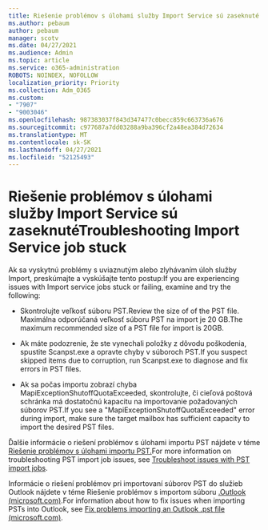 ```yaml
---
title: Riešenie problémov s úlohami služby Import Service sú zaseknuté
ms.author: pebaum
author: pebaum
manager: scotv
ms.date: 04/27/2021
ms.audience: Admin
ms.topic: article
ms.service: o365-administration
ROBOTS: NOINDEX, NOFOLLOW
localization_priority: Priority
ms.collection: Adm_O365
ms.custom:
- "7907"
- "9003046"
ms.openlocfilehash: 987383037f843d347477c0becc859c663736a676
ms.sourcegitcommit: c977687a7dd03288a9ba396cf2a48ea384d72634
ms.translationtype: MT
ms.contentlocale: sk-SK
ms.lasthandoff: 04/27/2021
ms.locfileid: "52125493"
---
```

# <a name="troubleshooting-import-service-job-stuck"></a><span data-ttu-id="2c3dc-102">Riešenie problémov s úlohami služby Import Service sú zaseknuté</span><span class="sxs-lookup"><span data-stu-id="2c3dc-102">Troubleshooting Import Service job stuck</span></span>

<span data-ttu-id="2c3dc-103">Ak sa vyskytnú problémy s uviaznutým alebo zlyhávaním úloh služby Import, preskúmajte a vyskúšajte tento postup:</span><span class="sxs-lookup"><span data-stu-id="2c3dc-103">If you are experiencing issues with Import service jobs stuck or failing, examine and try the following:</span></span>

- <span data-ttu-id="2c3dc-104">Skontrolujte veľkosť súboru PST.</span><span class="sxs-lookup"><span data-stu-id="2c3dc-104">Review the size of of the PST file.</span></span> <span data-ttu-id="2c3dc-105">Maximálna odporúčaná veľkosť súboru PST na import je 20 GB.</span><span class="sxs-lookup"><span data-stu-id="2c3dc-105">The maximum recommended size of a PST file for import is 20GB.</span></span>

- <span data-ttu-id="2c3dc-106">Ak máte podozrenie, že ste vynechali položky z dôvodu poškodenia, spustite Scanpst.exe a opravte chyby v súboroch PST.</span><span class="sxs-lookup"><span data-stu-id="2c3dc-106">If you suspect skipped items due to corruption, run Scanpst.exe to diagnose and fix errors in PST files.</span></span>

- <span data-ttu-id="2c3dc-107">Ak sa počas importu zobrazí chyba MapiExceptionShutoffQuotaExceeded, skontrolujte, či cieľová poštová schránka má dostatočnú kapacitu na importovanie požadovaných súborov PST.</span><span class="sxs-lookup"><span data-stu-id="2c3dc-107">If you see a "MapiExceptionShutoffQuotaExceeded" error during import, make sure the target mailbox has sufficient capacity to import the desired PST files.</span></span>

<span data-ttu-id="2c3dc-108">Ďalšie informácie o riešení problémov s úlohami importu PST nájdete v téme [Riešenie problémov s úlohami importu PST.](https://docs.microsoft.com/office365/troubleshoot/pst-import-service/issues-with-pst-import-job)</span><span class="sxs-lookup"><span data-stu-id="2c3dc-108">For more information on troubleshooting PST import job issues, see [Troubleshoot issues with PST import jobs](https://docs.microsoft.com/office365/troubleshoot/pst-import-service/issues-with-pst-import-job).</span></span>

<span data-ttu-id="2c3dc-109">Informácie o riešení problémov pri importovaní súborov PST do služieb Outlook nájdete v téme Riešenie problémov s importom súboru [.Outlook (microsoft.com)](https://support.microsoft.com/topic/fix-problems-importing-an-outlook-pst-file-2d2e50dc-5c36-4ab2-ab50-f1be733b3d6e?ui=en-us&rs=en-us&ad=us).</span><span class="sxs-lookup"><span data-stu-id="2c3dc-109">For information about how to fix issues when importing PSTs into Outlook, see [Fix problems importing an Outlook .pst file (microsoft.com)](https://support.microsoft.com/topic/fix-problems-importing-an-outlook-pst-file-2d2e50dc-5c36-4ab2-ab50-f1be733b3d6e?ui=en-us&rs=en-us&ad=us).</span></span>